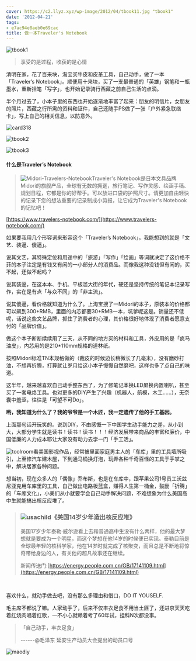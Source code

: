 ```yaml
---
cover: https://c2.llyz.xyz/wp-image/2012/04/tbook11.jpg "tbook1"
date: '2012-04-21'
tags:
- e7ac94e8aeb0e69cac
title: 做一本Traveler's Notebook
---
```


![tbook1](https://c2.llyz.xyz/wp-image/2012/04/tbook11.jpg "tbook1")

> 享受的是过程，收获的是心情

清明在家，花了百来块，淘宝买牛皮和皮革工具，自己动手，做了一本「Traveler’s Notebook」。顺便用十来块，买了一支最普通的「英雄」钢笔和一瓶墨水，重新拾笔「写字」，也开始记录骑行西藏之前自己生活的点滴。

半个月过去了，小本子里的东西也开始逐渐地丰富了起来：朋友的明信片，女朋友的照片，西藏之行所需的资料和证件，自己还随手PS做了一张「户外紧急联络卡」，写上自己的相关信息，以防意外。

![card318](https://c2.llyz.xyz/wp-image/2012/04/card318.jpg "card318")

![tbook2](https://c2.llyz.xyz/wp-image/2012/04/tbook2.jpg "tbook2")

![tbook3](https://c2.llyz.xyz/wp-image/2012/04/tbook3.jpg "tbook3")

#### 什么是Traveler’s Notebook

> ![Midori-Travelers-Notebook](https://c2.llyz.xyz/wp-image/2012/04/Midori-Travelers-Notebook.jpg "Midori-Travelers-Notebook")Traveler's Notebook是日本文具品牌Midori的旗舰产品，全球有无数的拥趸，旅行笔记、写作灵感、绘画手稿、规划日程，它都是你的好帮手。可以放进口袋的护照尺寸。请更加自由轻快的记录下您的想法重要的记录制成小剪报，让它成为Traveler's Notebook的记忆吧！

[https://www.travelers-notebook.com/](https://www.travelers-notebook.com/)

如果要我用几个形容词来形容这个「Traveler’s Notebook」，我能想到的就是「文艺、装逼、傻逼」。

说其文艺，其特殊定位和用途中的「旅游」「写作」「绘画」等词就决定了这价格不菲的本子注定是有钱又有闲的一小部分人的消费品。而像我这种没钱但有闲的，买不起，还做不起吗？

说其装逼，在这本本、手机、平板滥大街的年代，硬还是坚持传统的笔记本记录写作，实在是有点「与众不同」的「非主流」。

说其傻逼，看价格就知道为什么了。上淘宝搜了一Midori的本子，原装本的价格都可以飙到300+RMB，里面的内芯都要30+RMB一本，坑爹呢这是。销量还不低呢，话说这些文艺品牌，抓住了消费者的心理，其价格很好地体现了消费者愿意支付的「品牌价值」。

做这个本子断断续续用了三天，从不同的地方买的材料和工具，外皮用的是「疯马油皮」，内芯用的是210\*110mm规格的道林纸。

按照Midori标准TN本规格做的（裁皮的时候边长稍微长了几毫米），没有磨砂打油，不想再折腾，打算就让岁月给这小本子慢慢自然磨吧，这样也多了点自己的味道。

这半年，越来越喜欢自己动手整东西了，为了修笔记本换LED屏换内置喇叭，甚至买了一套电烙工具。也对更多的DIY产生了兴趣（机器人，航模，木工……），无奈囊中羞涩，往往是「可望不可Do」。

**哟，我知道为什么了？我的爷爷是一个木匠，我一定遗传了他的手工基因。**

上面那句话开玩笑的。说到DIY，不由感慨一下中国学生动手能力之差，从小到大，大部分学生就是读书！读书！读书！！！经济发展带来商品的丰富和廉价，中国低廉的人力成本耶让大家没有动力去学一门「手工活」。

![toolroom](https://c2.llyz.xyz/wp-image/2012/04/toolroom.jpg "toolroom")看美国影视作品，经常被里面家庭男主人的「车库」里的工具墙所吸引，上至修汽车建木屋，下到通马桶换灯泡，玩弄各种千奇百怪的工具于手掌之中，解决居家各种问题。

想当初，现在众多人的「偶像」乔布斯，也是在车库中，跟苹果公司1号员工沃兹尼亚克用车库里的工具，自己做出电路板蓝盒，赚得人生第一桶金，鼓励「折腾」的「车库文化」，小美们从小就要学会自己动手解决问题，不难想象为什么美国高中生就能搞出核反应堆了。

> ### ![usachild](https://c2.llyz.xyz/wp-image/2012/04/usachild.jpg "usachild")《美国14岁少年造出核反应堆》
> 
> 美国17岁少年泰勒·威尔逊看上去和普通高中生没有什么两样，他的最大梦想就是要成为一个明星，而这个梦想在他14岁的时候便已实现。泰勒目前是全球最年轻的核科学家，他在14岁时就完成了核聚变，而且总是不断地将惊奇带给身边的人，有关他的超凡故事还在继续。
> 
> 新闻传送门:[https://energy.people.com.cn/GB/17141109.html](https://energy.people.com.cn/GB/17141109.html)

 

喜欢什么，就动手做去吧，没有那么多理由和借口，DO IT YOUSELF.

毛主席不都说了嘛。人家动手了，后来不仅丰衣足食不用当土匪了，还进京天天吃着红烧肉唱着红歌，一不小心就赖着考了60年试，挂科N次都没事。

> 「自己动手，丰衣足食」
> 
> \------@毛泽东 延安生产动员大会提出的动员口号

![maodiy](https://c2.llyz.xyz/wp-image/2012/04/maodiy.jpg "maodiy")
